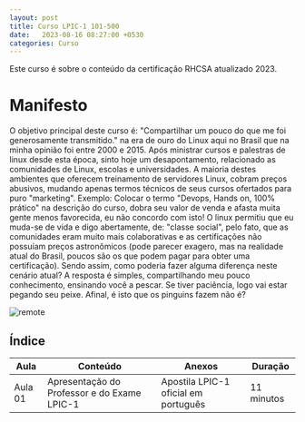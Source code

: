 ```yaml
---
layout: post
title: Curso LPIC-1 101-500
date:   2023-08-16 08:27:00 +0530
categories: Curso
---
```

Este curso é sobre o conteúdo da certificação RHCSA atualizado 2023.

# Manifesto

O objetivo principal deste curso é: "Compartilhar um pouco do que me foi generosamente transmitido." na era de ouro do Linux aqui no Brasil que na minha opinião foi entre 2000 e 2015. Após ministrar cursos e palestras de linux desde esta época, sinto hoje um desapontamento, relacionado as comunidades de Linux, escolas e universidades. A maioria destes ambientes que oferecem treinamento de servidores Linux, cobram preços abusivos, mudando apenas termos técnicos de seus cursos ofertados para puro "marketing". Exemplo: Colocar o termo "Devops, Hands on, 100% prático" na descrição do curso, dobra seu valor de venda e afasta muita gente menos favorecida, eu não concordo com isto! O linux permitiu que eu muda-se de vida e digo abertamente, de: "classe social", pelo fato, que as comunidades eram muito mais colaborativas e as certificações não possuíam preços astronômicos (pode parecer exagero, mas na realidade atual do Brasil, poucos são os que podem pagar para obter uma certificação). Sendo assim, como poderia fazer alguma diferença neste cenário atual? A resposta é simples, compartilhando meu pouco conhecimento, ensinando você a pescar. Se tiver paciência, logo vai estar pegando seu peixe. Afinal, é isto que os pinguins fazem não é?

![remote](https://profjulianoramos.github.io/linux/blog/images/tux.png)




## Índice

| Aula | Conteúdo  | Anexos | Duração |
|-----|--------|--------|-----|
| Aula 01 | Apresentação do Professor e do Exame LPIC-1 | Apostila LPIC-1 oficial em português | 11 minutos |


